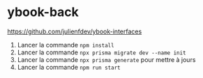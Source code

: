 # ybook-back

https://github.com/julienfdev/ybook-interfaces

1. Lancer la commande `npm install`
2. Lancer la commande `npx prisma migrate dev --name init`
3. Lancer la commande `npx prisma generate` pour mettre à jours
4. Lancer la commande `npm run start`


